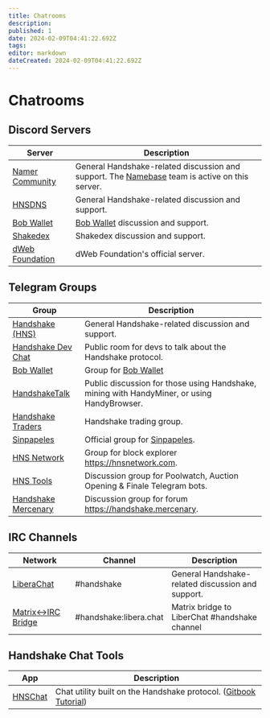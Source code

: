```yaml
---
title: Chatrooms
description: 
published: 1
date: 2024-02-09T04:41:22.692Z
tags: 
editor: markdown
dateCreated: 2024-02-09T04:41:22.692Z
---
```


# Chatrooms

## Discord Servers

| Server | Description |
| --- | --- |
|[Namer Community](https://discord.gg/tYgYT9QcGG) | General Handshake-related discussion and support. The [Namebase](https://www.namebase.io) team is active on this server. |
|[HNSDNS](https://discord.gg/ZNDqqM5GgB) | General Handshake-related discussion and support.|
|[Bob Wallet](https://discord.gg/EC6Ta75wkk)| [Bob Wallet](/en/bobwallet) discussion and support.|
|[Shakedex](https://discord.gg/CeBKWGjGwk)|Shakedex discussion and support.|
| [dWeb Foundation](https://discord.gg/NkTZPsqn6S)|dWeb Foundation's official server.|

## Telegram Groups

| Group | Description |
| --- | --- |
|[Handshake (HNS)](https://t.me/handshake_hns)|General Handshake-related discussion and support.|
|[Handshake Dev Chat](https://t.me/hns_tech)|Public room for devs to talk about the Handshake protocol.|
|[Bob Wallet](https://t.me/bobwallet)|Group for [Bob Wallet](/en/bobwallet)|
|[HandshakeTalk](https://t.me/handshaketalk)|Public discussion for those using Handshake, mining with HandyMiner, or using HandyBrowser.|
|[Handshake Traders](https://t.me/handshaketraders)|Handshake trading group.|
|[Sinpapeles](https://t.me/sinpapeles_official)|Official group for [Sinpapeles](/en/sinpapeles).|
|[HNS Network](https://t.me/hnsnetwork)|Group for block explorer https://hnsnetwork.com.|
|[HNS Tools](https://t.me/hns_tools)|Discussion group for Poolwatch, Auction Opening & Finale Telegram bots.|
|[Handshake Mercenary](https://t.me/handshakemercenary)|Discussion group for forum https://handshake.mercenary.


## IRC Channels

| Network | Channel | Description
| --- | --- | --- |
| [LiberaChat](https://web.libera.chat/#handshake)|#handshake|General Handshake-related discussion and support.|
|[Matrix↔IRC Bridge](https://matrix.to/#/#handshake:libera.chat)|#handshake:libera.chat|Matrix bridge to LiberChat #handshake channel|

## Handshake Chat Tools
| App | Description |
| --- | --- |
| [HNSChat](https://hns.chat) | Chat utility built on the Handshake protocol. ([Gitbook Tutorial](https://wolf-5.gitbook.io/hnschat/))




